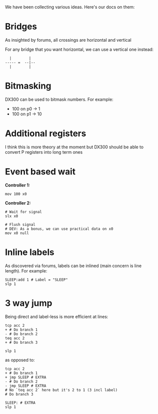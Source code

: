 We have been collecting various ideas. Here's our docs on them:

# Bridges
As insighted by forums, all crossings are horizontal and vertical

For any bridge that you want horizontal, we can use a vertical one instead:

```
  |        |
----- =  --|--
  |        |
```

# Bitmasking
DX300 can be used to bitmask numbers. For example:

- 100 on p0 -> 1
- 100 on p1 -> 10

# Additional registers
I think this is more theory at the moment but DX300 should be able to convert P registers into long term ones

# Event based wait
**Controller 1:**

```
mov 100 x0
```

**Controller 2:**

```
# Wait for signal
slx x0

# Flush signal
# DEV: As a bonus, we can use practical data on x0
mov x0 null
```

# Inline labels
As discovered via forums, labels can be inlined (main concern is line length). For example:

```
SLEEP:add 1 # Label = "SLEEP"
slp 1
```

# 3 way jump
Being direct and label-less is more efficient at lines:

```
tcp acc 2
+ # Do branch 1
- # Do branch 2
teq acc 2
+ # Do branch 3

slp 1
```

as opposed to:

```
tcp acc 2
+ # Do branch 1
+ jmp SLEEP # EXTRA
- # Do branch 2
- jmp SLEEP # EXTRA
# No `teq acc 2` here but it's 2 to 1 (3 incl label)
# Do branch 3

SLEEP: # EXTRA
slp 1
```
